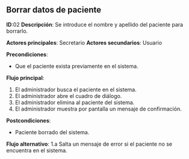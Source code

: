 ## Borrar datos de paciente

**ID**:02 **Descripción**: Se introduce el nombre y apellido del paciente para borrarlo.

**Actores principales**: Secretario **Actores secundarios**: Usuario

**Precondiciones**:
 * Que el paciente exista previamente en el sistema.

**Flujo principal**:
  1. El administrador busca el paciente en el sistema.
  2. El administrador abre el cuadro de diálogo.
  3. El administrador elimina al paciente del sistema.
  4. El administrador muestra por pantalla un mensaje de confirmación.

**Postcondiciones**:
 * Paciente borrado del sistema.

**Flujo alternativo**:
 1.a Salta un mensaje de error si el paciente no se encuentra en el sistema.
